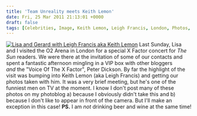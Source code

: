 ```yaml
---
title: 'Team Unreality meets Keith Lemon'
date: Fri, 25 Mar 2011 21:13:01 +0000
draft: false
tags: [Celebrities, Image, Keith Lemon, Leigh Francis, London, Photos, Unreality TV]
---
```


[![Lisa and Gerard with Leigh Francis aka Keith Lemon](http://gerard.interwebworld.co.uk/files/2011/03/leigh-francis.jpg)](http://gerard.interwebworld.co.uk/files/2011/03/leigh-francis.jpg) Last Sunday, Lisa and I visited the O2 Arena in London for a special X Factor concert for _The Sun_ readers. We were there at the invitation of some of our contacts and spent a fantastic afternoon mingling in a VIP box with other bloggers _and_ the "Voice Of The X Factor", Peter Dickson. By far the highlight of the visit was bumping into Keith Lemon (aka Leigh Francis) and getting our photos taken with him. It was a very brief meeting, but he's one of the funniest men on TV at the moment. I know I don't post many of these photos on my photoblog a) because I obviously didn't take this and b) because I don't like to appear in front of the camera. But I'll make an exception in this case! **PS.** I am _not_ drinking beer and wine at the same time!